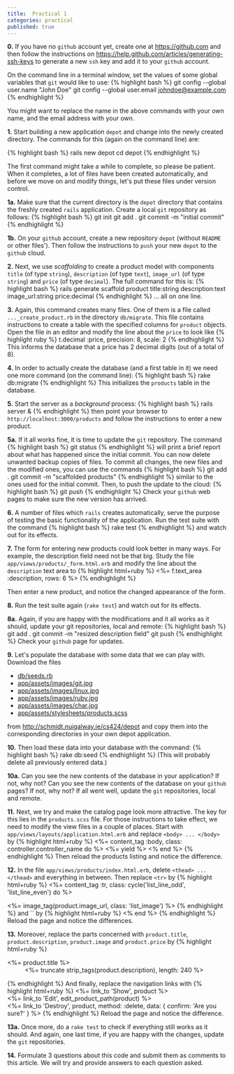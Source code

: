 ```yaml
---
title:  Practical 1
categories: practical
published: true
---
```


**0.** If you have no `github` account yet, create one at
<https://github.com> and then follow the instructions on
<https://help.github.com/articles/generating-ssh-keys> to generate a
new `ssh` key and add it to your `github` account.

On the command line in a terminal window, set the values of some
global variables that `git` would like to use:
{% highlight bash %}
git config --global user.name "John Doe"
git config --global user.email johndoe@example.com
{% endhighlight %}

You might want to replace the name in the above commands with your own name, and the email address with your own.

**1.** Start building a new application `depot`
and change into the newly created directory.
The commands for this (again on the command line) are:

{% highlight bash %}
rails new depot
cd depot
{% endhighlight %}

The first command might take a while to complete, so please be patient.
When it completes, a lot of files have been created automatically, and before
we move on and modify things, let's put these files under version control.

**1a.** Make sure that the current directory is the `depot` directory
that contains the freshly created `rails` application. Create a local
`git` repository as follows:
{% highlight bash %}
git init
git add .
git commit -m "initial commit"
{% endhighlight %}

**1b.** On your `github` account, create a new repository `depot`
(without `README` or other files').  Then follow the instructions to
`push` your new `depot` to the `github` cloud.

**2.** Next, we use _scaffolding_ to create a product model with   components
`title` (of type `string`),
`description` (of type `text`),
`image_url` (of type `string`)
and `price` (of type `decimal`). The full command for this is:
{% highlight bash %}
rails generate scaffold product title:string description:text image_url:string price:decimal
{% endhighlight %}
... all on one line.

**3.** Again, this command creates many files. One of them is a file
called `..._create_product.rb` in the directory `db/migrate`.
This file contains instructions to create a table with the specified columns
for `product` objects.  Open
the file in an editor and modify the line about the `price` to look like
{% highlight ruby %}
t.decimal :price, precision: 8, scale: 2
{% endhighlight %}
This informs the database that a price has 2 decimal digits (out of a total of 8).


**4.** In order to actually create the database (and a first table in it) we need
one more command (on the command line):
{% highlight bash %}
rake db:migrate
{% endhighlight %}
This initializes the `products` table in the database.

**5.**  Start the server as a _background_ process:
{% highlight bash %}
rails server &
{% endhighlight %}
then point your browser to
`http://localhost:3000/products` and follow the instructions to
enter a new product.

**5a.** If it all works fine, it is time to update the `git`
  repository. The command
{% highlight bash %}
git status
{% endhighlight %}
will print a brief report about what has happened since the initial
commit.  You can now delete unwanted backup copies of files.  To commit
all changes, the new files and the modified ones, you can use the
commands
{% highlight bash %}
git add .
git commit -m "scaffolded products"
{% endhighlight %}
similar to the ones used for the initial commit.  Then, to push the
update to the cloud:
{% highlight bash %}
git push
{% endhighlight %}
Check your `github` web pages to make sure the new version has arrived.

**6.** A number of files which `rails` creates automatically, serve the 
purpose of testing the basic functionality of the application.  Run the
test suite with the command 
{% highlight bash %}
rake test
{% endhighlight %}
and watch out for its effects.

**7.** The form for entering new products could look better in many 
ways. For example, the description field need not be that 
big. Study the file `app/views/products/_form.html.erb`
and modify the line about the `description` text area to
{% highlight html+ruby %}
<%= f.text_area :description, rows: 6 %>
{% endhighlight %}

Then enter a new product, and notice the changed appearance of the form.

**8.** Run the test suite again (`rake test`) and
watch out for its effects.

**8a.**  Again, if you are happy with the modifications and it all works as it should,
update your git repositories, local and remote:
{% highlight bash %}
git add .
git commit -m "resized description field"
git push
{% endhighlight %}
Check your `github` page for updates.

**9.** Let's populate the database with some data that we can play 
with. Download the files

* [db/seeds.rb](http://schmidt.nuigalway.ie/cs424/depot/db/seeds.rb)
* [app/assets/images/git.jpg](http://schmidt.nuigalway.ie/cs424/depot/app/assets/images/git.jpg)
* [app/assets/images/linux.jpg](http://schmidt.nuigalway.ie/cs424/depot/app/assets/images/linux.jpg)
* [app/assets/images/ruby.jpg](http://schmidt.nuigalway.ie/cs424/depot/app/assets/images/ruby.jpg)
* [app/assets/images/char.jpg](http://schmidt.nuigalway.ie/cs424/depot/app/assets/images/char.jpg)
* [app/assets/stylesheets/products.scss](http://schmidt.nuigalway.ie/cs424/depot/app/assets/stylesheets/products.scss)

from <http://schmidt.nuigalway.ie/cs424/depot> and copy them into the
corresponding directories in your own depot application.

**10.** Then load these data
into your database with the command:
{% highlight bash %}
rake db:seed
{% endhighlight %}
(This will probably delete all previously entered data.)

**10a.** Can you see the new contents of the database in your
application?  If not, why not?  Can you see the new contents of the
database on your `github` pages?  If not, why not?  If all went well,
update the `git` repositories, local and remote.

**11.** Next, we try and make the catalog page look more attractive.
The key for this lies in the `products.scss` file.  For those
instructions to take effect, we need to modify the view files in a
couple of places.  Start with `app/views/layouts/application.html.erb`
and replace `<body> ... </body>` by
{% highlight html+ruby %}
<%= content_tag :body, class: controller.controller_name do %>
  <%= yield %>
<% end %>
{% endhighlight %}
Then reload the products listing and notice the difference.

**12.** In the file `app/views/products/index.html.erb`,
delete `<thead> ... </thead>` and everything in between.  Then
replace `<tr>` by
{% highlight html+ruby %}
<%= content_tag :tr, class: cycle('list_line_odd', 'list_line_even') do %>
  <td>
    <%= image_tag(product.image_url, class: 'list_image') %>
  </td>
{% endhighlight %}
and `</tr>` by
{% highlight html+ruby %}
<% end %>
{% endhighlight %}
Reload the page and notice the differences.

**13.** Moreover, replace the parts concerned with `product.title`,
`product.description`, `product.image` and `product.price` by
{% highlight html+ruby %}
<td class='list_description'>
  <dl>
    <dt><%= product.title %></dt>
    <dd>
      <%= truncate strip_tags(product.description), length: 240 %>
    </dd>
  </dl>
</td>
{% endhighlight %}
And finally, replace the navigation links with
{% highlight html+ruby %}
<td class='list_actions'>
  <%= link_to 'Show', product %><br/>
  <%= link_to 'Edit', edit_product_path(product) %><br/>
  <%= link_to 'Destroy', product, method: :delete, 
      data: { confirm: 'Are you sure?' } %>
</td>
{% endhighlight %}
Reload the page and notice the difference.

**13a.** Once more, do a `rake test` to check if everything still
works as it should.  And again, one last time, if you are happy with
the changes, update the `git` repositories.

**14.** Formulate 3 questions about this code and submit them as
comments to this article.  We will try and provide answers to each
question asked.
